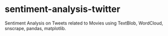 # sentiment-analysis-twitter
Sentiment Analysis on Tweets related to Movies using TextBlob, WordCloud, snscrape, pandas, matplotlib.
